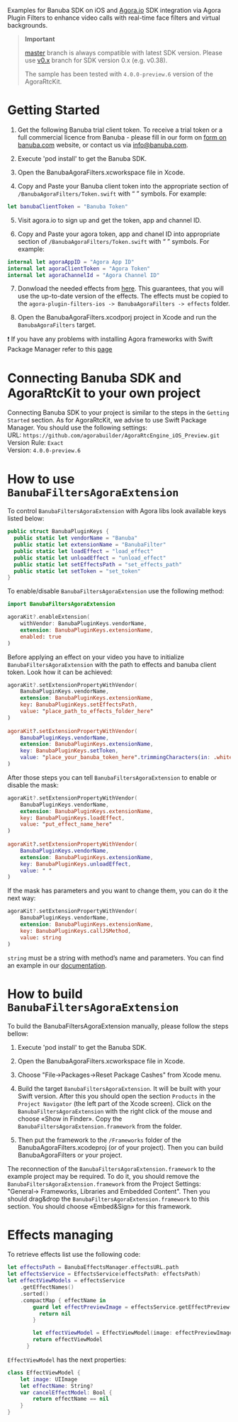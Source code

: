Examples for Banuba SDK on iOS and [Agora.io](https://www.agora.io/en/) SDK integration via Agora Plugin Filters to enhance video calls with real-time face filters and virtual backgrounds.

> **Important**
>
> [master](../../tree/master) branch is always compatible with latest SDK version. Please use [v0.x](../../tree/v0.x) branch for SDK version 0.x (e.g. v0.38).
>
> The sample has been tested with `4.0.0-preview.6` version of the AgoraRtcKit.

# Getting Started

1. Get the following Banuba trial client token.
To receive a trial token or a full commercial licence from Banuba - please fill in our form on [form on banuba.com](https://www.banuba.com/face-filters-sdk) website, or contact us via [info@banuba.com](mailto:info@banuba.com).

2. Execute 'pod install' to get the Banuba SDK.

3. Open the BanubaAgoraFilters.xcworkspace file in Xcode.

4. Copy and Paste your Banuba client token into the appropriate section of `/BanubaAgoraFilters/Token.swift` with “ ” symbols. For example: 
``` swift
let banubaClientToken = "Banuba Token"
```
5. Visit agora.io to sign up and get the token, app and channel ID.

6. Copy and Paste your agora token, app and chanel ID into appropriate section of `/BanubaAgoraFilters/Token.swift` with “ ” symbols. For example: 
``` swift
internal let agoraAppID = "Agora App ID"
internal let agoraClientToken = "Agora Token"
internal let agoraChannelId = "Agora Channel ID"
```

7. Donwload the needed effects from [here](https://docs.banuba.com/face-ar-sdk-v1/overview/demo_face_filters). This guarantees, that you will use the up-to-date version of the effects. The effects must be copied to the `agora-plugin-filters-ios -> BanubaAgoraFilters -> effects` folder.

8. Open the BanubaAgoraFilters.xcodporj project in Xcode and run the `BanubaAgoraFilters` target.

:exclamation: If you have any problems with installing Agora frameworks with Swift Package Manager refer to this [page](https://github.com/agorabuilder/AgoraRtcEngine_iOS_Preview)

# Connecting Banuba SDK and AgoraRtcKit to your own project

Connecting Banuba SDK to your project is similar to the steps in the `Getting Started` section. As for AgoraRtcKit, we advise to use Swift Package Manager. You should use the following settings:  
URL: `https://github.com/agorabuilder/AgoraRtcEngine_iOS_Preview.git`  
Version Rule: `Exact`  
Version: `4.0.0-preview.6`

# How to use `BanubaFiltersAgoraExtension`

To control `BanubaFiltersAgoraExtension` with Agora libs look available keys listed below:
```swift
public struct BanubaPluginKeys {
  public static let vendorName = "Banuba"
  public static let extensionName = "BanubaFilter"
  public static let loadEffect = "load_effect"
  public static let unloadEffect = "unload_effect"
  public static let setEffectsPath = "set_effects_path"
  public static let setToken = "set_token"
}
```

To enable/disable `BanubaFiltersAgoraExtension` use the following method:
```swift
import BanubaFiltersAgoraExtension

agoraKit?.enableExtension(
    withVendor: BanubaPluginKeys.vendorName,
    extension: BanubaPluginKeys.extensionName,
    enabled: true
)
```

Before applying an effect on your video you have to initialize `BanubaFiltersAgoraExtension` with the path to effects and banuba client token. Look how it can be achieved:
```swift
agoraKit?.setExtensionPropertyWithVendor(
    BanubaPluginKeys.vendorName,
    extension: BanubaPluginKeys.extensionName,
    key: BanubaPluginKeys.setEffectsPath,
    value: "place_path_to_effects_folder_here"
)
    
agoraKit?.setExtensionPropertyWithVendor(
    BanubaPluginKeys.vendorName,
    extension: BanubaPluginKeys.extensionName,
    key: BanubaPluginKeys.setToken,
    value: "place_your_banuba_token_here".trimmingCharacters(in: .whitespacesAndNewlines)
)
```

After those steps you can tell `BanubaFiltersAgoraExtension` to enable or disable the mask:

```swift
agoraKit?.setExtensionPropertyWithVendor(
    BanubaPluginKeys.vendorName,
    extension: BanubaPluginKeys.extensionName,
    key: BanubaPluginKeys.loadEffect,
    value: "put_effect_name_here"
)
  
agoraKit?.setExtensionPropertyWithVendor(
    BanubaPluginKeys.vendorName,
    extension: BanubaPluginKeys.extensionName,
    key: BanubaPluginKeys.unloadEffect,
    value: " "
)
```

If the mask has parameters and you want to change them, you can do it the next way:

```swift
agoraKit?.setExtensionPropertyWithVendor(
    BanubaPluginKeys.vendorName,
    extension: BanubaPluginKeys.extensionName,
    key: BanubaPluginKeys.callJSMethod,
    value: string
)      
```
`string` must be a string with  method’s name and  parameters. You can find an example in our [documentation](https://docs.banuba.com/face-ar-sdk-v1/effect_api/face_beauty).

# How to build `BanubaFiltersAgoraExtension`

To build the BanubaFiltersAgoraExtension manually, please follow the steps bellow:

1. Execute 'pod install' to get the Banuba SDK.

2. Open the BanubaAgoraFilters.xcworkspace file in Xcode.

3. Choose "File->Packages->Reset Package Cashes" from Xcode menu.

4. Build the target `BanubaFiltersAgoraExtension`. It will be built with your Swift version. After this you should open the section `Products` in the `Project Navigator` (the left part of the Xcode screen). Click on the `BanubaFiltersAgoraExtension` with the right click of the mouse and choose «Show in Finder». Copy the `BanubaFiltersAgoraExtension.framework` from the folder.

5. Then put the framework to the `/Frameworks` folder of the BanubaAgoraFilters.xcodeproj (or of your project). Then you can build BanubaAgoraFilters or your project.

The reconnection of the `BanubaFiltersAgoraExtension.framework` to the example project may be required. To do it, you should remove the `BanubaFiltersAgoraExtension.framework` from the Project Settings: "General-> Frameworks, Libraries and Embedded Content". Then you should drag&drop the `BanubaFiltersAgoraExtension.framework` to this section. You should choose «Embed&Sign» for this framework.

# Effects managing

To retrieve effects list use the following code:

```swift
let effectsPath = BanubaEffectsManager.effectsURL.path
let effectsService = EffectsService(effectsPath: effectsPath)
let effectViewModels = effectsService
    .getEffectNames()
    .sorted()
    .compactMap { effectName in
        guard let effectPreviewImage = effectsService.getEffectPreview(effectName) else {
          return nil
        }

        let effectViewModel = EffectViewModel(image: effectPreviewImage, effectName: effectName)
        return effectViewModel
      }
```

`EffectViewModel` has the next properties:
```swift
class EffectViewModel {
    let image: UIImage
    let effectName: String?
    var cancelEffectModel: Bool {
        return effectName == nil
    }
}
```
